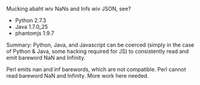 Mucking abaht wiv NaNs and Infs wiv JSON, see?

* Python 2.7.3
* Java 1.7.0_25
* phantomjs 1.9.7

Summary: Python, Java, and Javascript can be coerced (simply in the case of
Python & Java, some hacking required for JS) to consistently read and emit
bareword NaN and Infinity.

Perl emits nan and inf barewords, which are not compatible. Perl cannot read bareword
NaN and Infinity. More work here needed.
